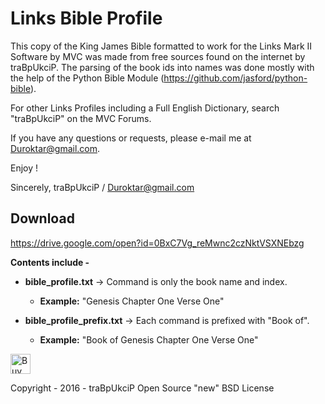 Links Bible Profile
===========

This copy of the King James Bible formatted to work for the Links Mark II Software by MVC was made from free sources found on the internet by traBpUkciP. The parsing of the book ids into names was done mostly with the help of the Python Bible Module (https://github.com/jasford/python-bible).

For other Links Profiles including a Full English Dictionary, search "traBpUkciP" on the MVC Forums.

If you have any questions or requests, please e-mail me at Duroktar@gmail.com.

Enjoy !

Sincerely,
traBpUkciP / Duroktar@gmail.com

Download
--------
https://drive.google.com/open?id=0BxC7Vg_reMwnc2czNktVSXNEbzg

**Contents include -**

 - **bible_profile.txt** ->  Command is only the book name and index. 

   - **Example:** "Genesis Chapter One Verse One"

 - **bible_profile_prefix.txt** -> Each command is prefixed with "Book of". 

   - **Example:** "Book of Genesis Chapter One Verse One"


<a href='https://ko-fi.com/A5034CT' target='_blank'><img height='32' style='border:0px;height:32px;' src='https://az743702.vo.msecnd.net/cdn/kofi2.png?v=a' border='0' alt='Buy Me a Coffee at ko-fi.com' /></a>

Copyright - 2016 - traBpUkciP 
Open Source "new" BSD License
